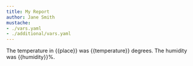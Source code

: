 ```yaml
---
title: My Report
author: Jane Smith
mustache:
- ./vars.yaml
- ./additional/vars.yaml
---
```

The temperature in {{place}} was {{temperature}} degrees.
The humidity was {{humidity}}%.
